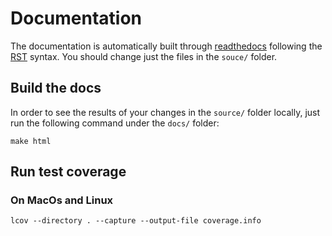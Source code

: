 # Documentation
The documentation is automatically built through [readthedocs](https://readthedocs.org) following the [RST](https://sphinx-tutorial.readthedocs.io/step-1/) syntax.
You should change just the files in the `souce/` folder.


## Build the docs
In order to see the results of your changes in the `source/` folder locally, just run the following command under the `docs/` folder:
```
make html
```

## Run test coverage
### On MacOs and Linux
```
lcov --directory . --capture --output-file coverage.info
```